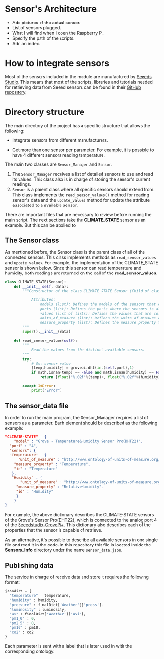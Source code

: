 # Sensor's Architecture
* Add pictures of the actual sensor.
* List of sensors plugged.
* What I will find when I open the Raspberry Pi.  
* Specify the path of the scripts.
* Add an index.  

# How to integrate sensors

Most of the sensors included in the module are manufactured by [Seeeds Studio](https://seeedstudio.com).  This means that most of the scripts, libraries and tutorials needed for retrieving data from Seeed sensors can be found in their [GitHub repository](https://github.com/Seeed-Studio). 


# Directory structure

The main directory of the project has a specific structure that allows the following:

* Integrate sensors from different manufacturers.
- Get more than one sensor per parameter. For example, it is possible to have 4 different sensors reading temperature.

The main two classes are `Sensor_Manager` and `Sensor`. 

1. The `Sensor_Manager` receives a list of detailed sensors to use and read its values. This class also is in charge of storing the sensor's current readings.
2. `Sensor` is a parent class where all specific sensors should extend from. This class implements the `read_sensor_values()` method for reading sensor's data and the `update_values` method for update the attribute associated to a available sensor. 

There are important files that are necessary to review before running the main script. The next sections take the **CLIMATE_STATE** sensor as an example. But this can be applied to 

## The Sensor class

As mentioned before, the Sensor class is the parent class of all of the connected sensors. This class implements methods as `read_sensor_values` and `update_values`. For example, the implementation of the CLIMATE_STATE sensor is shown below. Since this sensor can read temperature and humidity, both readings are returned on the call of the **read_sensor_values**. 

```python
class CLIMATE_STATE(Sensor):
    def __init__(self, data):
        """Constructor of the class CLIMATE_STATE Sensor (Child of class Sensor)

            Attributes:
                models (list): Defines the models of the sensors that collects data. (From Parent)
                ports (list): Defines the ports where the sensors is allocated. (From Parent)
                values (list of lists): Defines the values that are collected by the sensors. (From Parent)
                units_of_measure (list): Defines the units of measure of the collected data. (From Parent)
                measure_property (list): Defines the measure property that the sensor y measuring. (From Parent)
        """
        super().__init__(data)
        
    def read_sensor_values(self):
        """
            Read the values from the distinct available sensors.
        """
        try:
            # Get sensor value
            [temp,humidity] = grovepi.dht(int(self.port),1)
            if math.isnan(temp) == False and math.isnan(humidity) == False:
                return [float("%.02f"%(temp)), float("%.02f"%(humidity))]

        except IOError:
            print("Error")
```

## The sensor_data file

In order to run the main program, the Sensor_Manager requires a list of sensors as a parameter. Each element should be described as the following example:

```json
"CLIMATE-STATE" : {
	"model" : "Grove - Temperature&Humidity Sensor Pro(DHT22)",
  "port" : "4",
  "sensors": {
  "Temperature" : {
	  "unit_of_measure" : "http://www.ontology-of-units-of-measure.org/resource/om-2/degreeCelsius",
    "measure_property" : "Temperature",
    "id" : "Temperature"
   },
   "Humidity" : {
	   "unit_of_measure" : "http://www.ontology-of-units-of-measure.org/resource/om-2/percentage",
     "measure_property" : "RelativeHumidity",
     "id" : "Humidity"
	 }
	}
}
```

For example, the above dictionary describes the CLIMATE-STATE sensors of the Grove's Sensor Pro(DHT22), which is connected to the analog port 4 of the [Seeedstudio-GrovePi+](https://www.amazon.com/seeed-studio-FBA_Seeedstudio-103010002-Seeedstudio-GrovePi/dp/B01ANDPDQE/).  This dictionary also describes each of the properties that the sensor is capable of retrieve.  

As an alternative, it's possible to describe all available sensors in one single file and read it in the code. In this repository this file is located inside the **Sensors_Info** directory under the name `sensor_data.json`.

## Publishing data

The service in charge of receive data and store it requires the following format:

```python
jsondict = {
  "temperature" : temperature,
  "humidity" : humidity,
  "pressure" : finalDict['Weather']['press'],
  "luminosity" : luminosity,
  "uv" : finalDict['Weather']['uvi'],
  "pm1_0" : 0,
  "pm2_5" : 0,
  "pm10" : pm10,
  "co2" : co2
}
```

Each parameter is sent with a label that is later used in with the corresponding ontology.
